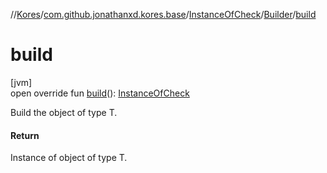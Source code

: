//[Kores](../../../../index.md)/[com.github.jonathanxd.kores.base](../../index.md)/[InstanceOfCheck](../index.md)/[Builder](index.md)/[build](build.md)

# build

[jvm]\
open override fun [build](build.md)(): [InstanceOfCheck](../index.md)

Build the object of type T.

#### Return

Instance of object of type T.
